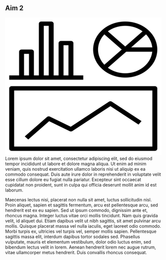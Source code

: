 
## Aim 2

![Right-justified {0}](fig/example_figure.png)Lorem ipsum dolor sit amet,
consectetur adipiscing elit, sed do eiusmod tempor incididunt ut labore et
dolore magna aliqua. Ut enim ad minim veniam, quis nostrud exercitation ullamco
laboris nisi ut aliquip ex ea commodo consequat. Duis aute irure dolor in
reprehenderit in voluptate velit esse cillum dolore eu fugiat nulla pariatur.
Excepteur sint occaecat cupidatat non proident, sunt in culpa qui officia
deserunt mollit anim id est laborum.

Maecenas lectus nisi, placerat non nulla sit amet, luctus sollicitudin nisl.
Proin aliquet, sapien et sagittis fermentum, arcu est pellentesque arcu, sed
hendrerit est ex eu sapien. Sed ut ipsum commodo, dignissim ante et, rhoncus
magna. Integer luctus vitae orci mollis tincidunt. Nam quis gravida velit, id
aliquet dui. Etiam dapibus velit ut nibh sagittis, sit amet pulvinar arcu
mollis. Quisque placerat massa vel nulla iaculis, eget laoreet odio commodo.
Morbi turpis ex, ultricies vel turpis vel, semper mollis sapien. Pellentesque
sagittis massa elit, interdum dapibus tortor sodales sed. Phasellus vulputate,
mauris et elementum vestibulum, dolor odio luctus enim, sed bibendum lectus
velit in lorem. Aenean hendrerit lorem nec augue rutrum, vitae ullamcorper metus
hendrerit. Duis convallis rhoncus consequat.

